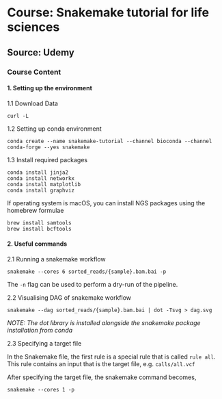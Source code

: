 # Course: Snakemake tutorial for life sciences

## Source: Udemy

### Course Content

#### 1. Setting up the environment

1.1 Download Data 

`curl -L `

1.2 Setting up conda environment

`conda create --name snakemake-tutorial --channel bioconda --channel conda-forge --yes snakemake`

1.3 Install required packages

`conda install jinja2`  
`conda install networkx`  
`conda install matplotlib`  
`conda install graphviz`  

If operating system is macOS, you can install NGS packages using the homebrew formulae

`brew install samtools`  
`brew install bcftools`  

#### 2. Useful commands

2.1 Running a snakemake workflow

`snakemake --cores 6 sorted_reads/{sample}.bam.bai -p`

The `-n` flag can be used to perform a dry-run of the pipeline. 

2.2 Visualising DAG of snakemake workflow

`snakemake --dag sorted_reads/{sample}.bam.bai | dot -Tsvg > dag.svg`

*NOTE: The dot library is installed alongside the snakemake package installation from conda*

2.3 Specifying a target file

In the Snakemake file, the first rule is a special rule that is called `rule all`.  
This rule contains an input that is the target file, e.g. `calls/all.vcf`  

After specifying the target file, the snakemake command becomes, 

`snakemake --cores 1 -p`

